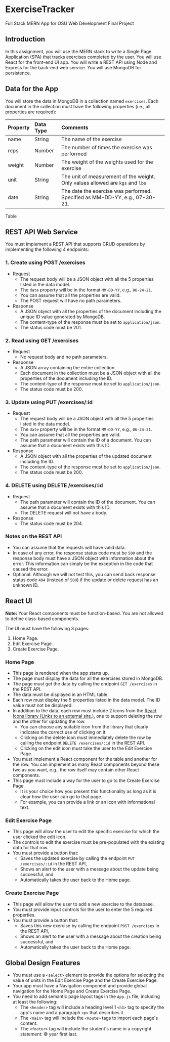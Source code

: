# ExerciseTracker
Full Stack MERN App for OSU Web Development Final Project

## Introduction

In this assignment, you will use the MERN stack to write a Single Page
Application (SPA) that tracks exercises completed by the user. You will
use React for the front-end UI app. You will write a REST API using Node
and Express for the back-end web service. You will use MongoDB for
persistence.


## Data for the App

You will store the data in MongoDB in a collection named `exercises`.
Each document in the collection must have the following properties
(i.e., all properties are required):

| Property | Data Type | Comments                                                                       |
| :------- | :-------- | :----------------------------------------------------------------------------- |
| name     | String    | The name of the exercise                                                       |
| reps     | Number    | The number of times the exercise was performed                                 |
| weight   | Number    | The weight of the weights used for the exercise                                |
| unit     | String    | The unit of measurement of the weight. Only values allowed are `kgs` and `lbs` |
| date     | String    | The date the exercise was performed. Specified as MM-DD-YY, e.g., 07-30-21.    |

Table

## REST API Web Service

You must implement a REST API that supports CRUD operations by
implementing the following 4 endpoints:

### 1\. Create using POST /exercises

  - Request
      - The request body will be a JSON object with all the 5 properties
        listed in the data model.
      - The `date` property will be in the format `MM-DD-YY`, e.g.,
        `06-24-21`.
      - You can assume that all the properties are valid.
      - The POST request will have no path parameters.
  - Response
      - A JSON object with all the properties of the document including
        the unique ID value generated by MongoDB.
      - The content-type of the response must be set to
        `application/json`.
      - The status code must be 201.

### 2\. Read using GET /exercises

  - Request
      - No request body and no path parameters.
  - Response
      - A JSON array containing the entire collection.
      - Each document in the collection must be a JSON object with all
        the properties of the document including the ID.
      - The content-type of the response must be set to
        `application/json`.
      - The status code must be 200.

### 3\. Update using PUT /exercises/:id

  - Request
      - The request body will be a JSON object with all the 5 properties
        listed in the data model.
      - The `date` property will be in the format `MM-DD-YY`, e.g.,
        `06-24-21`.
      - You can assume that all the properties are valid.
      - The path parameter will contain the ID of a document. You can
        assume that a document exists with this ID.
  - Response
      - A JSON object with all the properties of the updated document
        including the ID.
      - The content-type of the response must be set to
        `application/json`.
      - The status code must be 200.

### 4\. DELETE using DELETE /exercises/:id

  - Request
      - The path parameter will contain the ID of the document. You can
        assume that a document exists with this ID.
      - The DELETE request will not have a body.
  - Response
      - The status code must be 204.

### Notes on the REST API

  - You can assume that the requests will have valid data.
  - In case of any error, the response status code must be `500` and the
    response body must have a JSON object with information about the
    error. This information can simply be the exception in the code that
    caused the error.
  - Optional: Although we will not test this, you can send back response
    status code `404` (instead of `500`) if the update or delete request
    has an unknown ID.

## React UI

**Note:** Your React components must be function-based. You are not
allowed to define class-based components.

The UI must have the following 3 pages:

1.  Home Page.
2.  Edit Exercise Page.
3.  Create Exercise Page.

### Home Page

  - This page is rendered when the app starts up.
  - The page must display the data for all the exercises stored in
    MongoDB.
  - The page must get the data by calling the endpoint `GET /exercises`
    in the REST API.
  - The data must be displayed in an HTML table.
  - Each row must display the 5 properties listed in the data model. The
    ID value must not be displayed.
  - In addition to the data, each row must include 2 icons from the
    [<span>React Icons
    library</span><span class="ui-icon ui-icon-extlink ui-icon-inline" aria-hidden="true" title="Links to an external site."></span><span class="screenreader-only"> (Links
    to an external
    site.)</span>](https://react-icons.github.io/react-icons/), one to
    support deleting the row and the other for updating the row.
      - You can choose any suitable icon from the library that clearly
        indicates the correct use of clicking on it.
      - Clicking on the delete icon must immediately delete the row by
        calling the endpoint `DELETE /exercises/:id` in the REST API.
      - Clicking on the edit icon must take the user to the Edit
        Exercise Page.
  - You must implement a React component for the table and another for
    the row. You can implement as many React components beyond these two
    as you want, e.g., the row itself may contain other React
    components.
  - This page must include a way for the user to go to the Create
    Exercise Page.
      - It is your choice how you present this functionality as long as
        it is clear how the user can go to that page.
      - For example, you can provide a link or an icon with
        informational text.

### Edit Exercise Page

  - This page will allow the user to edit the specific exercise for
    which the user clicked the edit icon.
  - The controls to edit the exercise must be pre-populated with the
    existing data for that row.
  - You must provide a button that:
      - Saves the updated exercise by calling the endpoint `PUT
        /exercises/:id` in the REST API,
      - Shows an alert to the user with a message about the update being
        successful, and
      - Automatically takes the user back to the Home page.

### Create Exercise Page

  - This page will allow the user to add a new exercise to the database.
  - You must provide input controls for the user to enter the 5 required
    properties.
  - You must provide a button that:
      - Saves this new exercise by calling the endpoint `POST
        /exercises` in the REST API,
      - Shows an alert to the user with a message about the creation
        being successful, and
      - Automatically takes the user back to the Home page.

## Global Design Features

  - You must use a `<select>` element to provide the options for
    selecting the value of units in the Edit Exercise Page and the
    Create Exercise Page.
  - Your app must have a Navigation component and provide global
    navigation for the Home Page and Create Exercise Page.
  - You need to add semantic page layout tags in the `App.js` file,
    including at least the following:  
      - The `<header>` tag will include a heading level 1 `<h1>` tag to
        specify the app's name and a paragraph `<p>` that describes it.
      - The `<main>` tag will include the `<Route>` tags to import each
        page's content.
      - The `<footer>` tag will include the student's name in a
        copyright statement: © year first last.



